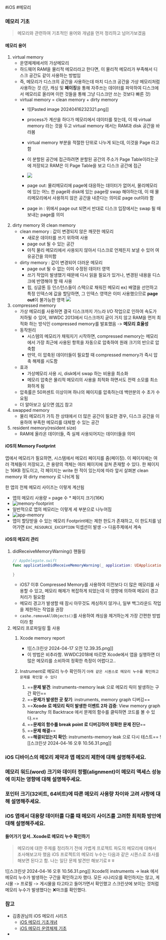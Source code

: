 #iOS #메모리

### 메모리 기초
> 메모리와 관련하여 기초적인 용어와 개념을 먼저 정리하고 넘어가보겠음

#### 메모리 용어
1. virtual memory
	- 운영체제에서의 가상메모리
	- 하드웨어 RAM을 물리적 메모리라고 한다면, 이 물리적 메모리가 부족해서 디스크 공간도 같이 사용하는 방법임
	- 즉, 메모리가 디스크의 공간을 사용하는데 마치 디스크 공간을 가상 메모리처럼 사용하는 것 (단, 캐싱 및 **페이징**을 통해 자주쓰는 데이터를 파악하여 디스크에서 메모리로 올리며 이런 것들을 통해 그냥 디스크만 쓰는 것보다 빠른 것)
	- virtual memory = clean memory + dirty memory
		-  ![[Pasted image 20240416232321.png]]
		- process가 계산을 하다가 메모리에서 데이터를 찾는데, 이 때 virtual memory 라는 것을 두고 virtual memory 에서는 RAM과 disk 공간을 바라봄
		- virtual memory 부분을 적절한 단위로 나누게 되는데, 이것을 Page 라고 함
		- 이 분할된 공간에 접근하려면 분할된 공간의 주소가 Page Table이라는곳에 저장되고 RAM은 이 Page Table을 보고 디스크 공간에 접근
		
		- ![](https://blog.kakaocdn.net/dn/cxQGRV/btsCG1Op2Lo/0XnmEcdNlKynSHooneNfZK/img.png)
		- page out: 물리메모리에 page에 대응하는 데이터가 없어서, 물리메모리에 있는 어느 한 page와 disk에 있는 page랑 swap 해야하는데, 이 때 물리메모리에서 사용하지 않은 공간을 내준다는 의미로 page out이라 함
		- page in : 위에서 page out 되면서 반대로 디스크 입장에서는 swap 될 때 보내는 page를 의미
2. dirty memory 와 clean memory
	- clean memory : 값이 변경되지 않은 깨끗한 메모리
		- 새로운 데이터를 쓰기 위하여 사용
		- page out 될 수 있는 공간
		- 아직 물리 메모리에서 사용되지 않아서 디스크로 언제든지 보낼 수 있어 여유공간을 의미함
	- dirty memory : 값이 변경되어 더러운 메모리
		- page out 될 수 없는 이미 수정된 데이터 영역
		- 쓰기 작업이 발생했기 때문에 다시 읽을 필요가 있거나, 변경된 내용을 디스크에 반영해야 할 때 사용
		- 힙, 싱글톤 등 인스턴스들이 스택으로 채워진 메모리
	ex) 배열을 선언하고 특정 인덱스에 값을 할당하면, 그 인덱스 영역은 이미 사용했으므로 **page out**이 불가능한 영역
	![](https://blog.kakaocdn.net/dn/bUEdr4/btsCzSZetlK/r4rMGh2RiAXUtX2EzgYACk/img.png)
3. compressed memory
	- 가상 메모리를 사용하면 결국 디스크까지 가느라 I/O 작업으로 인하여 속도가 저하될 수 있어, WWDC 2013에서 디스크까지 굳이 가지 않고 RAM을 먼저 최적화 하는 방식인 compressed memory를 발표했음 -> **메모리 효율성**
	- 동작원리
		- 시스템의 메모리가 채워지기 시작하면, compressed memory는 메모리에서 가장 최근에 사용된 항목을 자동으로 압축하여 원래 크기의 반으로 압축함
		- 만약, 이 압축된 데이터들이 필요할 때 compressed memory가 즉시 압축 해제를 시도함
	- 효과
		- 가상메모리 사용 시, disk에서 swap 하는 비용을 최소화
		- 메모리 압축은 물리적 메모리의 사용을 최적화 하면서도 전력 소모를 최소화하게 됨
	- 압축률은 50퍼센트 이상이며 하나의 페이지를 압축하는데 백만분의 수 초가 수요됨
	- 더 알아보고 싶으면 [여기]([https://www.apple.com/media/us/osx/2013/docs/OSX_Mavericks_Core_Technology_Overview.pdf](https://www.apple.com/media/us/osx/2013/docs/OSX_Mavericks_Core_Technology_Overview.pdf)) 참고
5. swapped memory
	- 물리 메모리가 가득 찬 상태에서 더 많은 공간이 필요한 경우, 디스크 공간을 이용하여 부족한 메모리를 대체할 수 있는 공간
6. resident memory(resident size)
	- RAM에 올라온 데이터들, 즉 실제 사용되어지는 데이터들을 의미
#### iOS의 Memory Footprint
앱에서 메모리가 필요하면, 시스템에서 메모리 페이지를 줌(페이징). 이 페이지에는 여러 객체들이 저장되고, 큰 용량의 객체는 여러 페이지에 걸쳐 존재할 수 있다. 한 페이지는 16KB 정도이고, 각 페이지는 write 한 적이 있는지에 따라 앞서 살펴본 clean memory 와 dirty memory 로 나뉘게 됨

한 앱의 전체 메모리 사이즈는 이렇게 계산됨
- 앱의 메모리 사용량 = page 수 * 페이지 크기(16K)
- ![memory-footprint](https://seizze.github.io/assets/img/2019-12-20-iOS-%EB%A9%94%EB%AA%A8%EB%A6%AC-%EB%9C%AF%EC%96%B4%EB%B3%B4%EA%B8%B0,-%EB%A9%94%EB%AA%A8%EB%A6%AC-%EC%9D%B4%EC%8A%88-%EB%94%94%EB%B2%84%EA%B9%85%ED%95%98%EA%B8%B0,-%EB%A9%94%EB%AA%A8%EB%A6%AC-%EB%A6%AD-%EC%B0%BE%EA%B8%B0/memory-footprint.png)
- 일반적으로 앱의 메모리는 이렇게 세 부분으로 나누어짐
- ![app-memory](https://seizze.github.io/assets/img/2019-12-20-iOS-%EB%A9%94%EB%AA%A8%EB%A6%AC-%EB%9C%AF%EC%96%B4%EB%B3%B4%EA%B8%B0,-%EB%A9%94%EB%AA%A8%EB%A6%AC-%EC%9D%B4%EC%8A%88-%EB%94%94%EB%B2%84%EA%B9%85%ED%95%98%EA%B8%B0,-%EB%A9%94%EB%AA%A8%EB%A6%AC-%EB%A6%AD-%EC%B0%BE%EA%B8%B0/app-memory.png)
- 앱이 할당받을 수 있는 메모리 Footprint에는 제한 한도가 존재하고, 이 한도치를 넘어가면 `EXC_RESOURCE_EXCEPTION` 익셉션이 발생 -> 다음주제에서 계속
#### iOS의 메모리 관리
1. didReceiveMemoryWarning() 핸들링
	 ```swift
	 // AppDelegate.swift 
	 func applicationDidReceiveMemoryWarning(_ application: UIApplication) {
	  
	 }
	 ```
	- iOS7 이후 Compressed Memory를 사용하여 이전보다 더 많은 메모리를 사용할 수 있고, 메모리 해제가 복잡하게 되었는데 이 영향에 의하여 메모리 경고 처리가 필요함
	- 메모리 경고가 발생할 때 잠시 아무것도 캐싱하지 않거나, 일부 백그라운드 작업을 제한하는 작업을 권장
	- `cashe.removeAllObjects()`를 사용하여 캐싱을 제거하는게 가장 간편한 방법이라 함
2. 메모리 프로파일링 툴 사용
	1. Xcode memory report
		 - ![[스크린샷 2024-04-17 오전 12.39.35.png]]
		-  이 방법은 비추라함. WWDC2018에 따르면 Xcode에서 앱을 실행하면 더 많은 메모리를 소비하여 정확한 측정이 어렵다고..
	2. Instrument로 메모리 누수 확인하기
		`아래 같은 시퀀스로 메모리 누수를 확인하고 문제를 확인할 수 있다` 
		
		1. ==**문제 발견**: instruments-memory leak 으로 메모리 릭이 발생하는 구간 확인==
		2. ==**문제가 발생한 곳 찾기**: instruments, memory graph 디버깅==
		3. ==**Xcode 로 메모리 릭이 발생한 이벤트 2차 검증**: View memory graph hierarchy 의 Backtrace 에서 문제의 함수를 클릭하면 코드를 볼 수 있다.==
		4. ==**문제의 함수를 break point 로 디버깅하여 정확한 문제 진단**==
		5. ==**문제 해결**==
		6. ==**해결되었는지 확인:** instruments-memory leak 으로 다시 테스트==
![[스크린샷 2024-04-16 오후 10.56.31.png]]
### iOS 디바이스의 메모리 제약과 앱 메모리 제한에 대해 설명해주세요.
### 메모리 워드(word) 크기와 데이터 정렬(alignment)이 메모리 액세스 성능에 미치는 영향에 대해 설명해주세요.


### 포인터 크기(32비트, 64비트)에 따른 메모리 사용량 차이와 고려 사항에 대해 설명해주세요.


### iOS 앱에서 대용량 데이터를 다룰 때 메모리 사이즈를 고려한 최적화 방안에 대해 설명해주세요.



#### 들어가기 앞서..Xcode로 메모리 누수 확인하기
> 메모리에 대한 주제를 정리하기 전에 가볍게 프로젝트 파도의 메모리에 대해서 조사해보고자 했음
iOS 프로젝트의 메모리 누수는 다음과 같은 시퀀스로 조사를 해보면 된다고 함. 나는 일단 문제 발견만 해보기로ㅎㅎ


![[스크린샷 2024-04-16 오후 10.56.31.png]]
Xcode의 instruments -> leak 에서 메모리 누수가 발생하는 구간을 확인하고자 했다.  모든 시나리오를 확인하지는 않고, 게시물 -> 프로필 -> 게시물을 타고타고 들어가면서 확인했고 스크린샷에 보이는 것처럼 메모리 누수가 발생했다는 ❌마크를 확인했다.
### 참고
- 김종권님의 iOS 메모리 시리즈
	-  [iOS 메모리 기초개념](https://ios-development.tistory.com/1604)
	- [iOS 메모리 운영체제 기초](https://ios-development.tistory.com/1585)
- 
